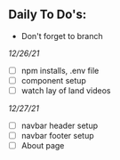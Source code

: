 ## Daily To Do's:
 - Don't forget to branch



*12/26/21*

- [ ] npm installs, .env file
- [ ] component setup
- [ ] watch lay of land videos

*12/27/21*

- [ ] navbar header setup
- [ ] navbar footer setup
- [ ] About page
